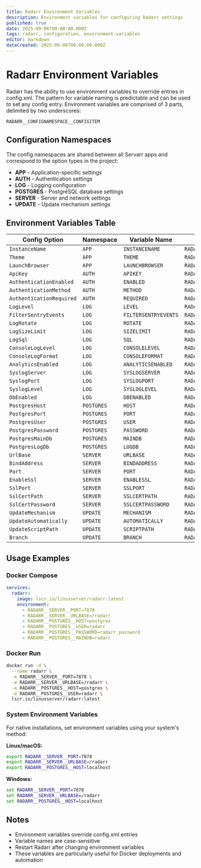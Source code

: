 ```yaml
---
title: Radarr Environment Variables
description: Environment variables for configuring Radarr settings
published: true
date: 2025-09-06T00:00:00.000Z
tags: radarr, configuration, environment-variables
editor: markdown
dateCreated: 2025-09-06T00:00:00.000Z
---
```


# Radarr Environment Variables

Radarr has the ability to use environment variables to override entries in config.xml. The pattern for variable naming is predictable and can be used to set any config entry. Environment variables are comprised of 3 parts, delimited by two underscores:

`RADARR__CONFIGNAMESPACE__CONFIGITEM`

## Configuration Namespaces

The config namespaces are shared between all Servarr apps and correspond to the option types in the project:

- **APP** - Application-specific settings
- **AUTH** - Authentication settings
- **LOG** - Logging configuration
- **POSTGRES** - PostgreSQL database settings
- **SERVER** - Server and network settings
- **UPDATE** - Update mechanism settings

## Environment Variables Table

| Config Option | Namespace | Variable Name | Full Environment Variable |
|---------------|-----------|---------------|---------------------------|
| `InstanceName` | `APP` | `INSTANCENAME` | `RADARR__APP__INSTANCENAME` |
| `Theme` | `APP` | `THEME` | `RADARR__APP__THEME` |
| `LaunchBrowser` | `APP` | `LAUNCHBROWSER` | `RADARR__APP__LAUNCHBROWSER` |
| `ApiKey` | `AUTH` | `APIKEY` | `RADARR__AUTH__APIKEY` |
| `AuthenticationEnabled` | `AUTH` | `ENABLED` | `RADARR__AUTH__ENABLED` |
| `AuthenticationMethod` | `AUTH` | `METHOD` | `RADARR__AUTH__METHOD` |
| `AuthenticationRequired` | `AUTH` | `REQUIRED` | `RADARR__AUTH__REQUIRED` |
| `LogLevel` | `LOG` | `LEVEL` | `RADARR__LOG__LEVEL` |
| `FilterSentryEvents` | `LOG` | `FILTERSENTRYEVENTS` | `RADARR__LOG__FILTERSENTRYEVENTS` |
| `LogRotate` | `LOG` | `ROTATE` | `RADARR__LOG__ROTATE` |
| `LogSizeLimit` | `LOG` | `SIZELIMIT` | `RADARR__LOG__SIZELIMIT` |
| `LogSql` | `LOG` | `SQL` | `RADARR__LOG__SQL` |
| `ConsoleLogLevel` | `LOG` | `CONSOLELEVEL` | `RADARR__LOG__CONSOLELEVEL` |
| `ConsoleLogFormat` | `LOG` | `CONSOLEFORMAT` | `RADARR__LOG__CONSOLEFORMAT` |
| `AnalyticsEnabled` | `LOG` | `ANALYTICSENABLED` | `RADARR__LOG__ANALYTICSENABLED` |
| `SyslogServer` | `LOG` | `SYSLOGSERVER` | `RADARR__LOG__SYSLOGSERVER` |
| `SyslogPort` | `LOG` | `SYSLOGPORT` | `RADARR__LOG__SYSLOGPORT` |
| `SyslogLevel` | `LOG` | `SYSLOGLEVEL` | `RADARR__LOG__SYSLOGLEVEL` |
| `DbEnabled` | `LOG` | `DBENABLED` | `RADARR__LOG__DBENABLED` |
| `PostgresHost` | `POSTGRES` | `HOST` | `RADARR__POSTGRES__HOST` |
| `PostgresPort` | `POSTGRES` | `PORT` | `RADARR__POSTGRES__PORT` |
| `PostgresUser` | `POSTGRES` | `USER` | `RADARR__POSTGRES__USER` |
| `PostgresPassword` | `POSTGRES` | `PASSWORD` | `RADARR__POSTGRES__PASSWORD` |
| `PostgresMainDb` | `POSTGRES` | `MAINDB` | `RADARR__POSTGRES__MAINDB` |
| `PostgresLogDb` | `POSTGRES` | `LOGDB` | `RADARR__POSTGRES__LOGDB` |
| `UrlBase` | `SERVER` | `URLBASE` | `RADARR__SERVER__URLBASE` |
| `BindAddress` | `SERVER` | `BINDADDRESS` | `RADARR__SERVER__BINDADDRESS` |
| `Port` | `SERVER` | `PORT` | `RADARR__SERVER__PORT` |
| `EnableSsl` | `SERVER` | `ENABLESSL` | `RADARR__SERVER__ENABLESSL` |
| `SslPort` | `SERVER` | `SSLPORT` | `RADARR__SERVER__SSLPORT` |
| `SslCertPath` | `SERVER` | `SSLCERTPATH` | `RADARR__SERVER__SSLCERTPATH` |
| `SslCertPassword` | `SERVER` | `SSLCERTPASSWORD` | `RADARR__SERVER__SSLCERTPASSWORD` |
| `UpdateMechanism` | `UPDATE` | `MECHANISM` | `RADARR__UPDATE__MECHANISM` |
| `UpdateAutomatically` | `UPDATE` | `AUTOMATICALLY` | `RADARR__UPDATE__AUTOMATICALLY` |
| `UpdateScriptPath` | `UPDATE` | `SCRIPTPATH` | `RADARR__UPDATE__SCRIPTPATH` |
| `Branch` | `UPDATE` | `BRANCH` | `RADARR__UPDATE__BRANCH` |

## Usage Examples

### Docker Compose

```yaml
services:
  radarr:
    image: lscr.io/linuxserver/radarr:latest
    environment:
      - RADARR__SERVER__PORT=7878
      - RADARR__SERVER__URLBASE=/radarr
      - RADARR__POSTGRES__HOST=postgres
      - RADARR__POSTGRES__USER=radarr
      - RADARR__POSTGRES__PASSWORD=radarr_password
      - RADARR__POSTGRES__MAINDB=radarr
```

### Docker Run

```bash
docker run -d \
  --name radarr \
  -e RADARR__SERVER__PORT=7878 \
  -e RADARR__SERVER__URLBASE=/radarr \
  -e RADARR__POSTGRES__HOST=postgres \
  -e RADARR__POSTGRES__USER=radarr \
  lscr.io/linuxserver/radarr:latest
```

### System Environment Variables

For native installations, set environment variables using your system's method:

**Linux/macOS:**

```bash
export RADARR__SERVER__PORT=7878
export RADARR__SERVER__URLBASE=/radarr
export RADARR__POSTGRES__HOST=localhost
```

**Windows:**

```cmd
set RADARR__SERVER__PORT=7878
set RADARR__SERVER__URLBASE=/radarr
set RADARR__POSTGRES__HOST=localhost
```

## Notes

- Environment variables override config.xml entries
- Variable names are case-sensitive
- Restart Radarr after changing environment variables
- These variables are particularly useful for Docker deployments and automation
